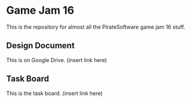 # Game Jam 16

This is the repository for almost all the PirateSoftware game jam 16 stuff.

## Design Document

This is on Google Drive. (insert link here)

## Task Board

This is the task board. (insert link here)
